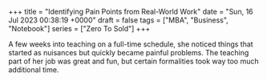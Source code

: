 +++
title = "Identifying Pain Points from Real-World Work"
date = "Sun, 16 Jul 2023 00:38:19 +0000"
draft = false
tags = ["MBA", "Business", "Notebook"]
series = ["Zero To Sold"]
+++

A few weeks into teaching on a full-time schedule, she noticed things that started as nuisances but quickly became painful problems. The teaching part of her job was great and fun, but certain formalities took way too much additional time.